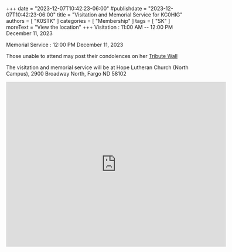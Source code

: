 +++
date = "2023-12-07T10:42:23-06:00"
#publishdate = "2023-12-07T10:42:23-06:00"
title = "Visitation and Memorial Service for KC0HIG"
authors = [ "K0STK" ]
categories = [ "Membership" ]
tags = [ "SK" ]
moreText = "View the location"
+++
Visitation
: 11:00 AM -- 12:00 PM December 11, 2023

Memorial Service
: 12:00 PM December 11, 2023 

Those unable to attend may post their condolences on her
[Tribute Wall](https://www.hansonrunsvold.com/obituaries/Marva-Kruft/#!/TributeWall)
<!--more-->

The visitation and memorial service will be at Hope Lutheran Church
(North Campus), 2900 Broadway North, Fargo ND 58102

<iframe
src="https://www.google.com/maps/embed?pb=!1m14!1m8!1m3!1d2725.3973276507286!2d-96.7906006!3d46.9145698!3m2!1i1024!2i768!4f13.1!3m3!1m2!1s0x52c8c9933c39f0d1%3A0x3dc69cf6253fe811!2sHope%20Lutheran%20Church!5e0!3m2!1sen!2sus!4v1701967122942!5m2!1sen!2sus"
width="600" height="450" style="border:0;" allowfullscreen="" loading="lazy"
referrerpolicy="no-referrer-when-downgrade"></iframe>
